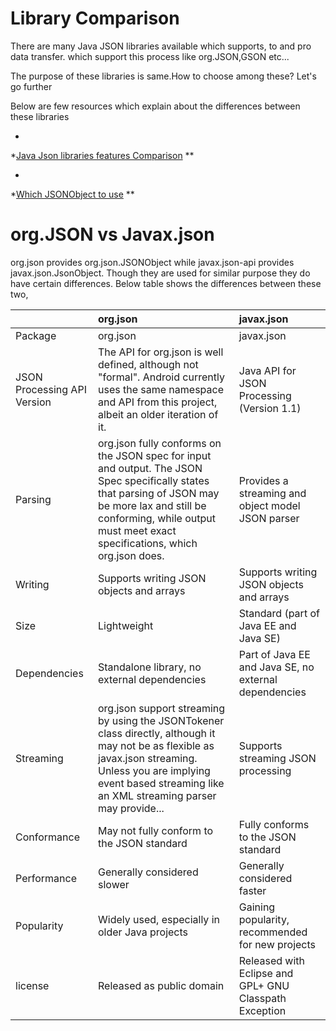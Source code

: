 # Library Comparison

There are many Java JSON libraries available which supports, to and pro data transfer.
which support this process like org.JSON,GSON etc...

The purpose of these libraries is same.How to choose among these? Let's go further

Below are few resources which explain about the differences between these libraries

*
*[Java Json libraries features Comparison](https://itsallbinary.com/jackson-vs-gson-vs-json-b-vs-json-p-vs-org-json-vs-jsonpath-java-json-libraries-features-comparison/#jsonparse)
**

*
*[Which JSONObject to use](https://stackoverflow.com/questions/29042622/which-one-to-use-jsonobject-from-org-json-vs-jsonobject-from-javax-json)
**

org.JSON vs Javax.json
=============================== 
org.json provides org.json.JSONObject while javax.json-api provides javax.json.JsonObject. Though they are used for
similar purpose they do have certain differences.
Below table shows the differences between these two,

|                             | **org.json**                                                                                                                                                                                                                     | **javax.json**                                         |
|:----------------------------|:---------------------------------------------------------------------------------------------------------------------------------------------------------------------------------------------------------------------------------|:-------------------------------------------------------|
| Package                     | org.json                                                                                                                                                                                                                         | javax.json                                             |
| JSON Processing API Version | The API for org.json is well defined, although not "formal". Android currently uses the same namespace and API from this project, albeit an older iteration of it.                                                               | Java API for JSON Processing (Version 1.1)             |
| Parsing                     | org.json fully conforms on the JSON spec for input and output. The JSON Spec specifically states that parsing of JSON may be more lax and still be conforming, while output must meet exact specifications, which org.json does. | Provides a streaming and object model JSON parser      |
| Writing                     | Supports writing JSON objects and arrays                                                                                                                                                                                         | Supports writing JSON objects and arrays               |
| Size                        | Lightweight                                                                                                                                                                                                                      | Standard (part of Java EE and Java SE)                 |
| Dependencies                | Standalone library, no external dependencies                                                                                                                                                                                     | Part of Java EE and Java SE, no external dependencies  |
| Streaming                   | org.json support streaming by using the JSONTokener class directly, although it may not be as flexible as javax.json streaming. Unless you are implying event based streaming like an XML streaming parser may provide...        | Supports streaming JSON processing                     |
| Conformance                 | May not fully conform to the JSON standard                                                                                                                                                                                       | Fully conforms to the JSON standard                    |
| Performance                 | Generally considered slower                                                                                                                                                                                                      | Generally considered faster                            |
| Popularity                  | Widely used, especially in older Java projects                                                                                                                                                                                   | Gaining popularity, recommended for new projects       |
| license                     | Released as public domain                                                                                                                                                                                                        | Released with Eclipse and GPL+ GNU Classpath Exception |



